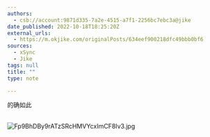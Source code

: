 ```yaml
---
authors:
  - csb://account:9871d335-7a2e-4515-a7f1-2256bc7ebc3a@jike
date_published: 2022-10-18T18:25:20Z
external_urls:
  - https://m.okjike.com/originalPosts/634eef900218dfc49bbb0bf6
sources:
  - xSync
  - Jike
tags: null
title: ""
type: note

---
```


的确如此<br><br>

![Fp9BhDBy9rATzSRcHMVYcxImCF8Iv3.jpg](./attachments/bafkreihkgsman4qpuve4gdbu2ovyaz5skhl3ssmtpx6ao7xfzigyj5j444)